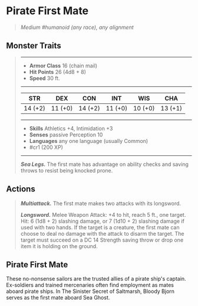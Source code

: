 # Pirate First Mate
>*Medium #humanoid (any race), any alignment*
## Monster Traits
>___
>- **Armor Class** 16 (chain mail)
>- **Hit Points** 26 (4d8 + 8)
>- **Speed** 30 ft.
>___
>|STR|DEX|CON|INT|WIS|CHA|
>|:---:|:---:|:---:|:---:|:---:|:---:|
>|14 (+2)|11 (+0)|14 (+2)|11 (+0)|10 (+0)|13 (+1)|
>___
>- **Skills** Athletics +4, Intimidation +3
>- **Senses** passive Perception 10
>- **Languages** any one language (usually Common)
>- #cr1 (200 XP)
>___
>***Sea Legs.*** The first mate has advantage on ability checks and saving throws to resist being knocked prone.  
>
## Actions
>***Multiattack.*** The first mate makes two attacks with its longsword.  
>
>***Longsword.*** Melee Weapon Attack: +4 to hit, reach 5 ft., one target. Hit: 6 (1d8 + 2) slashing damage, or 7 (1d10 + 2) slashing damage if used with two hands. If the target is a creature, the first mate can choose to deal no damage with the attack to disarm the target. The target must succeed on a DC 14 Strength saving throw or drop one item it is holding on the ground.
## Pirate First Mate
These no-nonsense sailors are the trusted allies of a pirate ship's captain. Ex-soldiers and trained mercenaries often find employment as mates aboard pirate ships. In The Sinister Secret of Saltmarsh, Bloody Bjorn serves as the first mate aboard Sea Ghost.